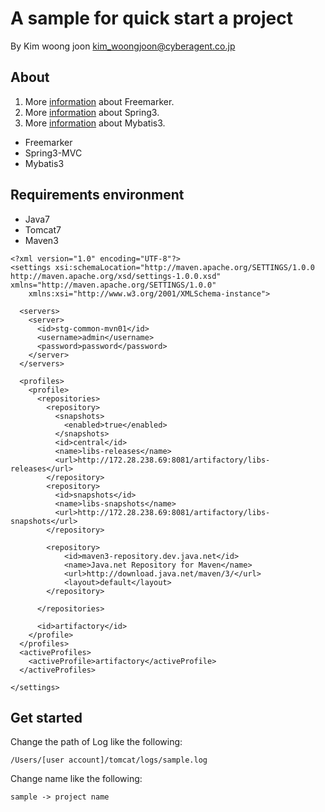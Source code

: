 # A sample for quick start a project

By Kim woong joon
kim_woongjoon@cyberagent.co.jp

## About

1. More [information](http://freemarker.org/) about Freemarker.
2. More [information](http://projects.spring.io/spring-framework/) about Spring3.
3. More [information](http://blog.mybatis.org/) about Mybatis3.

* Freemarker
* Spring3-MVC
* Mybatis3

## Requirements environment 

* Java7
* Tomcat7
* Maven3
```
<?xml version="1.0" encoding="UTF-8"?>
<settings xsi:schemaLocation="http://maven.apache.org/SETTINGS/1.0.0 http://maven.apache.org/xsd/settings-1.0.0.xsd" xmlns="http://maven.apache.org/SETTINGS/1.0.0"
    xmlns:xsi="http://www.w3.org/2001/XMLSchema-instance">

  <servers>
    <server>
      <id>stg-common-mvn01</id>
      <username>admin</username>
      <password>password</password>
    </server>
  </servers>

  <profiles>
    <profile>
      <repositories>
        <repository>
          <snapshots>
            <enabled>true</enabled>
          </snapshots>
          <id>central</id>
          <name>libs-releases</name>
          <url>http://172.28.238.69:8081/artifactory/libs-releases</url>
        </repository>
        <repository>
          <id>snapshots</id>
          <name>libs-snapshots</name>
          <url>http://172.28.238.69:8081/artifactory/libs-snapshots</url>
        </repository>

        <repository>
            <id>maven3-repository.dev.java.net</id>
            <name>Java.net Repository for Maven</name>
            <url>http://download.java.net/maven/3/</url>
            <layout>default</layout>
        </repository>

      </repositories>

      <id>artifactory</id>
    </profile>
  </profiles>
  <activeProfiles>
    <activeProfile>artifactory</activeProfile>
  </activeProfiles>

</settings>
```

## Get started

Change the path of Log like the following:
```
/Users/[user account]/tomcat/logs/sample.log
```
Change name like the following:
```
sample -> project name
```
